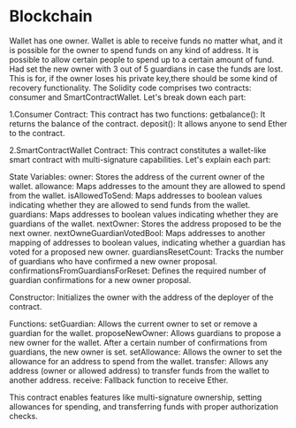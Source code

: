 # Blockchain
Wallet has one owner. Wallet is able to receive funds no matter what, and it is possible for the owner to spend funds on any kind of address.
It is possible to allow certain people to spend up to a certain amount of fund. 
Had set the new owner with 3 out of 5 guardians in case the funds are lost. This is for, if the owner loses his private key,there should be some kind of recovery functionality.
The Solidity code comprises two contracts: consumer and SmartContractWallet. 
Let's break down each part:

1.Consumer Contract:
  This contract has two functions:
getbalance(): It returns the balance of the contract.
deposit(): It allows anyone to send Ether to the contract.

2.SmartContractWallet Contract:
      This contract constitutes a wallet-like smart contract with multi-signature capabilities. Let's explain each part:

State Variables:
owner: Stores the address of the current owner of the wallet.
allowance: Maps addresses to the amount they are allowed to spend from the wallet.
isAllowedToSend: Maps addresses to boolean values indicating whether they are allowed to send funds from the wallet.
guardians: Maps addresses to boolean values indicating whether they are guardians of the wallet.
nextOwner: Stores the address proposed to be the next owner.
nextOwneGuardianVotedBool: Maps addresses to another mapping of addresses to boolean values, indicating whether a guardian has voted for a proposed new owner.
guardiansResetCount: Tracks the number of guardians who have confirmed a new owner proposal.
confirmationsFromGuardiansForReset: Defines the required number of guardian confirmations for a new owner proposal.

Constructor:
Initializes the owner with the address of the deployer of the contract.

Functions:
setGuardian: Allows the current owner to set or remove a guardian for the wallet.
proposeNewOwner: Allows guardians to propose a new owner for the wallet. After a certain number of confirmations from guardians, the new owner is set.
setAllowance: Allows the owner to set the allowance for an address to spend from the wallet.
transfer: Allows any address (owner or allowed address) to transfer funds from the wallet to another address.
receive: Fallback function to receive Ether.

This contract enables features like multi-signature ownership, setting allowances for spending, and transferring funds with proper authorization checks.
